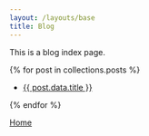 ```yaml
---
layout: /layouts/base
title: Blog
---
```

This is a blog index page.

{% for post in collections.posts %}
    <ul>
        <li><a href="{{ post.url }}">{{ post.data.title }}</a></li>
    </ul>
{% endfor %}

[Home](/)